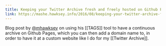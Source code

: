 ```yaml
---
title: Keeping your Twitter Archive fresh and freely hosted on Github Pages
link: https://mashe.hawksey.info/2016/08/keeping-your-twitter-archive-fresh-and-freely-hosted-on-github-pages/
---
```


Blog post by [@mhawksey](https://twitter.com/mhawksey) on using his [[TAGS]] tool to have a continuous archive on Github Pages, which you can then add a domain name to, in order to have it at a custom website like I do for my [[Twitter Archive]].